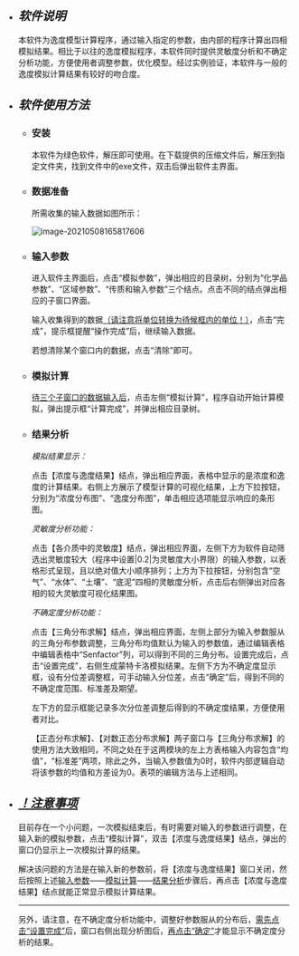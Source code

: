 - ## *软件说明*

  本软件为逸度模型计算程序，通过输入指定的参数，由内部的程序计算出四相模拟结果。相比于以往的逸度模拟程序，本软件同时提供灵敏度分析和不确定分析功能，方便使用者调整参数，优化模型。经过实例验证，本软件与一般的逸度模拟计算结果有较好的吻合度。

- ## *软件使用方法*

  - ### 安装

    本软件为绿色软件，解压即可使用。在下载提供的压缩文件后，解压到指定文件夹，找到文件中的exe文件，双击后弹出软件主界面。

  - ### 数据准备

    所需收集的输入数据如图所示：

    ![image-20210508165817606](C:\Users\10942\Desktop\输入参数统计.png)

  - ### 输入参数

    进入软件主界面后，点击“模拟参数”，弹出相应的目录树，分别为“化学品参数”、“区域参数”、“传质和输入参数”三个结点。点击不同的结点弹出相应的子窗口界面。

    输入收集得到的数据<u>（请注意将单位转换为待候框内的单位！）</u>，点击“完成”，提示框提醒“操作完成”后，继续输入数据。

    若想清除某个窗口内的数据，点击“清除”即可。

  - ### 模拟计算

    <u>待三个子窗口的数据输入后</u>，点击左侧“模拟计算”，程序自动开始计算模拟，弹出提示框“计算完成”，并弹出相应目录树。

  - ### 结果分析

    *模拟结果显示：*

    点击【浓度与逸度结果】结点，弹出相应界面，表格中显示的是浓度和逸度的计算结果。右侧上方展示了模型计算的可视化结果，上方下拉按钮，分别为“浓度分布图”、“逸度分布图”，单击相应选项能显示响应的条形图。

    *灵敏度分析功能：*

    点击【各介质中的灵敏度】结点，弹出相应界面，左侧下方为软件自动筛选出灵敏度较大（程序中设置|0.2|为灵敏度大小界限）的输入参数，以表格形式呈现，且以绝对值大小顺序排列；上方为下拉按钮，分别包含“空气”、“水体”、“土壤”、“底泥”四相的灵敏度分析，点击后右侧弹出对应各相的较大灵敏度可视化结果图。

    *不确定度分析功能：*

    点击【三角分布求解】结点，弹出相应界面，左侧上部分为输入参数服从的三角分布参数调整，三角分布均值默认为输入的参数值，通过编辑表格中编辑表格中“Senfactor”列，可以得到不同的三角分布。设置完成后，点击“设置完成”，右侧生成蒙特卡洛模拟结果。左侧下方为不确定度显示框，设有分位差调整框，可手动输入分位差，点击“确定”后，得到不同的不确定度范围、标准差及期望。

    左下方的显示框能记录多次分位差调整后得到的不确定度结果，方便使用者对比。

    【正态分布求解】、【对数正态分布求解】两子窗口与【三角分布求解】的使用方法大致相同，不同之处在于这两模块的左上方表格输入内容包含“均值”，“标准差”两项，除此之外，当输入参数值为0时，软件内部逻辑自动将该参数的均值和方差设为0。表项的编辑方法与上述相同。

- ## *<u>！注意事项</u>*

  目前存在一个小问题，一次模拟结束后，有时需要对输入的参数进行调整，在输入新的模拟参数，点击“模拟计算”，双击【浓度与逸度结果】结点，弹出的窗口仍显示上一次模拟计算的结果。

  解决该问题的方法是在输入新的参数前，将【浓度与逸度结果】窗口关闭，然后按照上述[输入参数](###输入参数)——[模拟计算](###模拟计算)——[结果分析](###结果分析)步骤后，再点击【浓度与逸度结果】结点就能正常显示模拟计算结果。

  ------

  另外，请注意，在不确定度分析功能中，调整好参数服从的分布后，<u>需先点击“设置完成”</u>后，窗口右侧出现分析图后，<u>再点击“确定”</u>才能显示不确定度分析的结果。
